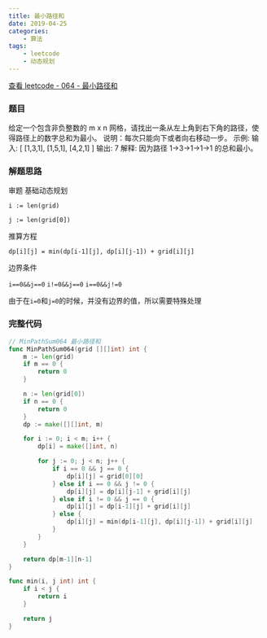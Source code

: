 ```yaml
---
title: 最小路径和
date: 2019-04-25
categories:
    - 算法
tags:
    - leetcode
    - 动态规划
---
```


[查看 leetcode - 064 - 最小路径和](https://leetcode.com/problems/minimum-path-sum/ "leetcode - 064 - 最小路径和")

### 题目

给定一个包含非负整数的 m x n 网格，请找出一条从左上角到右下角的路径，使得路径上的数字总和为最小。
说明：每次只能向下或者向右移动一步。
示例:
输入:
[
    [1,3,1],
    [1,5,1],
    [4,2,1]
]
输出: 7
解释: 因为路径 1→3→1→1→1 的总和最小。

<!-- more -->

### 解题思路

审题 基础动态规划

`i := len(grid)`

`j := len(grid[0])`

推算方程

`dp[i][j] = min(dp[i-1][j], dp[i][j-1]) + grid[i][j]`

边界条件

`i==0&&j==0` `i!=0&&j==0` `i==0&&j!=0`

由于在`i=0`和`j=0`的时候，并没有边界的值，所以需要特殊处理

### 完整代码

```go
// MinPathSum064 最小路径和
func MinPathSum064(grid [][]int) int {
	m := len(grid)
	if m == 0 {
		return 0
	}

	n := len(grid[0])
	if n == 0 {
		return 0
	}
	dp := make([][]int, m)

	for i := 0; i < m; i++ {
		dp[i] = make([]int, n)

		for j := 0; j < n; j++ {
			if i == 0 && j == 0 {
				dp[i][j] = grid[0][0]
			} else if i == 0 && j != 0 {
				dp[i][j] = dp[i][j-1] + grid[i][j]
			} else if i != 0 && j == 0 {
				dp[i][j] = dp[i-1][j] + grid[i][j]
			} else {
				dp[i][j] = min(dp[i-1][j], dp[i][j-1]) + grid[i][j]
			}
		}
	}

	return dp[m-1][n-1]
}

func min(i, j int) int {
	if i < j {
		return i
	}

	return j
}
```
